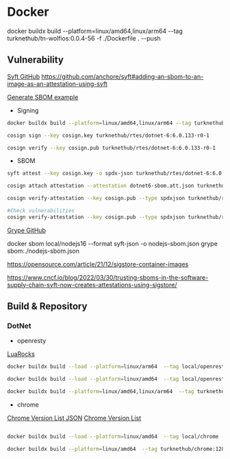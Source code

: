 # Docker

docker buildx build --platform=linux/amd64,linux/arm64  --tag turknethub/tn-wolfios:0.0.4-56 -f ./Dockerfile . --push

## Vulnerability

[Syft GitHub](https://github.com/anchore/syft)
https://github.com/anchore/syft#adding-an-sbom-to-an-image-as-an-attestation-using-syft

[Generate SBOM example](https://github.com/anchore/syft/wiki/Attestation#local-private-key-support)

* Signing

```bash
docker buildx build --platform=linux/amd64,linux/arm64 --tag turknethub/rtes/dotnet-6:6.0.133-r0-1 -f ./rtes/dotnet6-core/Dockerfile . --push

cosign sign --key cosign.key turknethub/rtes/dotnet-6:6.0.133-r0-1

cosign verify --key cosign.pub turknethub/rtes/dotnet-6:6.0.133-r0-1
```

* SBOM

```bash
syft attest --key cosign.key -o spdx-json turknethub/rtes/dotnet-6:6.0.133-r0-1 > dotnet6-sbom.att.json

cosign attach attestation --attestation dotnet6-sbom.att.json turknethub/rtes/dotnet-6:6.0.133-r0-1

cosign verify-attestation --key cosign.pub --type spdxjson turknethub/rtes/dotnet-6:6.0.133-r0-1 | jq '.payload | @base64d | fromjson | .predicate'

#Check vulnerabilities
cosign verify-attestation --key cosign.pub --type spdxjson turknethub/rtes/dotnet-6:6.0.133-r0-1 | jq '.payload | @base64d | fromjson | .predicate' | grype
```

[Grype GitHub](https://github.com/anchore/grype)

docker sbom local/nodejs16 --format syft-json -o nodejs-sbom.json
grype sbom:./nodejs-sbom.json

https://opensource.com/article/21/12/sigstore-container-images

https://www.cncf.io/blog/2022/03/30/trusting-sboms-in-the-software-supply-chain-syft-now-creates-attestations-using-sigstore/

## Build & Repository

### DotNet

* openresty

[LuaRocks](https://luarocks.org)

```bash
docker buildx build --load --platform=linux/arm64  --tag local/openresty -f ./3rd-party/openresty/Dockerfile ./3rd-party/openresty

docker buildx build --load --platform=linux/amd64  --tag local/openresty -f ./3rd-party/openresty/Dockerfile ./3rd-party/openresty

docker buildx build --platform=linux/amd64,linux/arm64  --tag turknethub/openresty:1.21.4.1 -f ./3rd-party/openresty/Dockerfile ./3rd-party/openresty --push
```

* chrome


[Chrome Version List JSON](https://googlechromelabs.github.io/chrome-for-testing/last-known-good-versions-with-downloads.json)
[Chrome Version List](https://googlechromelabs.github.io/chrome-for-testing/)

```bash

docker buildx build --load --platform=linux/amd64  --tag local/chrome -f ./3rd-party/chrome/Dockerfile ./3rd-party/chrome

docker buildx build --platform=linux/amd64  --tag turknethub/chrome:128.0.6613.119-r0.1 -f ./3rd-party/chrome/Dockerfile ./3rd-party/chrome --push

```